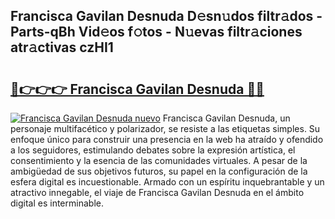 ## Francisca Gavilan Desnuda D𝚎sn𝚞dos filtr𝚊dos - Parts-qBh Vid𝚎os f𝚘tos - N𝚞evas filtr𝚊ciones atr𝚊ctivas czHI1

# <h2><a href="http://mb0082s.tromn.icu/?c=Francisca+Gavilan+Desnuda">🔗👉👉👉 Francisca Gavilan Desnuda 🔗🔗</a></h2>

[![Francisca Gavilan Desnuda nuevo](https://i.imgur.com/pEAQMta.gif)](http://mb0082s.tromn.icu/?c=Francisca+Gavilan+Desnuda)
Francisca Gavilan Desnuda, un personaje multifacético y polarizador, se resiste a las etiquetas simples. Su enfoque único para construir una presencia en la web ha atraído y ofendido a los seguidores, estimulando debates sobre la expresión artística, el consentimiento y la esencia de las comunidades virtuales. A pesar de la ambigüedad de sus objetivos futuros, su papel en la configuración de la esfera digital es incuestionable. Armado con un espíritu inquebrantable y un atractivo innegable, el viaje de Francisca Gavilan Desnuda en el ámbito digital es interminable.
